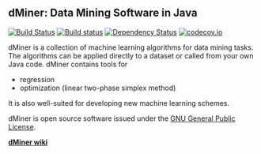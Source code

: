 **dMiner: Data Mining Software in Java**
---------------------------------------

[![Build Status](https://travis-ci.org/DataMinerOpenSource/dMiner.svg?branch=master)](https://travis-ci.org/DataMinerOpenSource/dMiner)
[![Build status](https://ci.appveyor.com/api/projects/status/t7u3kx8v8cl6m1je/branch/master?svg=true)](https://ci.appveyor.com/project/MEZk/dminer/branch/master)
[![Dependency Status](https://www.versioneye.com/user/projects/55ebe626211c6b001f000f67/badge.svg?style=flat)](https://www.versioneye.com/user/projects/55ebe626211c6b001f000f67)
[![codecov.io](http://codecov.io/github/DataMinerOpenSource/dMiner/coverage.svg?branch=master)](http://codecov.io/github/DataMinerOpenSource/dMiner?branch=master)

dMiner is a collection of machine learning algorithms for data mining tasks. 
The algorithms can be applied directly to a dataset or called from your own Java code.
dMiner contains tools for

 * regression
 * optimization (linear two-phase simplex method)
 
It is also well-suited for developing new machine learning schemes.

dMiner is open source software issued under the [GNU General Public License](http://www.gnu.org/licenses/old-licenses/lgpl-2.1.html).

[**dMiner wiki**](https://github.com/MEZk/dMiner/wiki)
